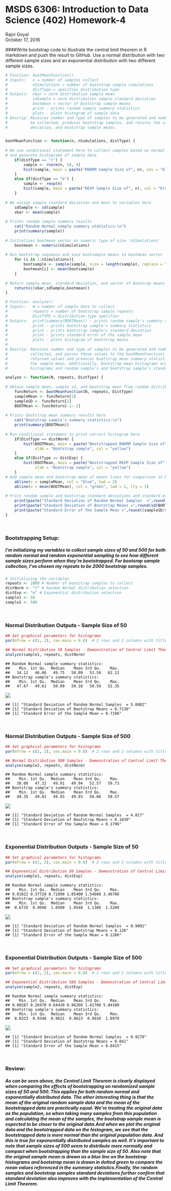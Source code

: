 # MSDS 6306: Introduction to Data Science (402) Homework-4
Rajni Goyal  
October 17, 2016  



####Write bootstrap code to illustrate the central limit theorem in R markdown and push the result to GitHub. Use a normal distribution with two different sample sizes and an exponential distribution with two different sample sizes. 


```r
# Function: bootMeanFunction()
# Inputs:   n = number of samples collect
#           nSimulations = number of bootstrap sample simulations
#           distType = specifies distribution type 
# Outputs:  xbar = norm distribution sample mean
#           sdSample = norm distribution sample standard deviation
#           bootmean = vector of bootstrap sample means
#           print - prints random sample summary statistics
#           plots - plots histogram of sample data
# Descrip: Receives number and type of samples to be generated and number of bootstrap samples to
#          be collected, produces bootstrap samples, and returns the sample mean, sample standard 
#          deviation, and bootstrap sample means.


bootMeanFunction <- function(n, nSimulations, distType) {
    
# We use conditional statement here to collect samples based on normal or exponential distribution
# and generate histograms of sample data
    if(distType == "r") {
        sample <- rnorm(n, 50, 4)
        hist(sample, main = paste("RNORM Sample Size of", n), col = "blue")
    }
    else if(distType == "e") {
        sample <- rexp(n)
        hist(sample, main = paste("REXP Sample Size of", n), col = "blue")
    }
    
# We assign sample standard deviation and mean to variables here
    sdSample <- sd(sample)
    xbar <- mean(sample)
    
# Prints random sample summary results 
    cat("Random Normal sample summary statistics:\n")
    print(summary(sample))
    
# Initializes bootmean vector as numeric type of size 'nSimulations'
    bootmean <- numeric(nSimulations)
    
# Run bootstrap sequence and save bootsample means to bootmean vector
    for (i in 1:nSimulations){
        bootsample <- sample(sample, size = length(sample), replace = TRUE)
        bootmean[i] <- mean(bootsample)
    }
    
# Return sample mean, standard deviation, and vector of bootsrap means here using c vector
    return(c(xbar,sdSample,bootmean))
}
```


```r
# Function: analyze()
# Inputs:   N = number of sample data to collect
#           repeats = number of bootstrap sample repeats
#           DistTYPE = distribution type specifier
# Outputs:  print(summary(BOOTMean)) - prints random sample's summary statistics
#           print - prints bootstrap sample's summary statistics
#           print - prints bootstrap sample's standard deviation
#           print - prints standard error of the sample mean
#           plots - plots histogram of bootstrap means
#
# Descrip: Receives number and type of samples to be generated and number of bootstrap samples to be
#          collected, and passes these values to the bootMeanFunction() function.Processes bootMeanFunction()
#          returned values and produces bootstrap mean summary statistics, and standard error of
#          the sample mean. Additionally, bootstrap mean histograms are plotted for comparison to sample
#          histograms and random sample's and bootstrap sample's standard deviations are displayed.

analyze <- function(N, repeats, DistType) {
    
# Obtain sample mean, sample sd, and bootstrap mean from random distribution
    funcReturn <- bootMeanFunction(N, repeats, DistType)
    sampleMean <- funcReturn[1]
    sampleSD <- funcReturn[2]
    BOOTMean <- funcReturn[-1:-2]
    
# Prints bootstrap mean summary results here
    cat("Bootstrap sample's summary statistics:\n")
    print(summary(BOOTMean))
    
# Run conditional statement to print correct histogram here
    if(DistType == distNorm) {
        hist(BOOTMean, main = paste("Bootstrapped RNORM Sample Size of", N),
             xlab = "Bootstrap sample", col = "yellow")
    }
    else if(DistType == distExp) {
        hist(BOOTMean, main = paste("Bootstrapped REXP Sample Size of", N),
             xlab = "Bootstrap sample", col = "yellow")
    }
# Add sample mean and bootstrap mean of means lines for comparison in bootstrap histogram
    abline(v = sampleMean, col = "blue", lwd = 2)
    abline(v = mean(BOOTMean), col = "green", lwd = 2, lty = 3)
    
# Print random sample and bootstrap standard deviations and standard error
    print(paste("Standard Deviation of Random Normal Samples  =",round(sampleSD,4)))
    print(paste("Standard Deviation of Bootstrap Means =",round(sd(BOOTMean),4)))
    print(paste("Standard Error of the Sample Mean =",round((sampleSD/sqrt(N)),4)))
}
```

<br>

### Bootstrapping Setup:
##### I'm initializing my variables to collect sample sizes of 50 and 500 for both random normal and random exponential sampling to see how different sample sizes perform when they're bootstrapped. For bootsrap sample collection, I've chosen my repeats to be 2000 bootstrap samples.

```r
# Initializing the variables
repeats <- 2000 # Number of bootstrap samples to collect
distNorm <- "r" # Random Normal distribution selection
distExp <- "e" # Exponential distribution selection
sample1 <- 50
sample2 <- 500
```

<br>

### Normal Distribution Outputs - Sample Size of 50

```r
## Set graphical parameters for histograms
par(mfrow = c(1, 2), cex.main = 0.8)  # 2 rows and 2 columns with title text shrink by 20%

## Normal Distribution 50 Samples - Demonstration of Central Limit Theorem
analyze(sample1, repeats, distNorm)
```

```
## Random Normal sample summary statistics:
##    Min. 1st Qu.  Median    Mean 3rd Qu.    Max. 
##   34.12   46.86   49.75   50.09   53.59   62.12 
## Bootstrap sample's summary statistics:
##    Min. 1st Qu.  Median    Mean 3rd Qu.    Max. 
##   47.67   49.61   50.09   50.10   50.59   52.35
```

![](RGoyal_RHomeworkAssignment4_files/figure-html/unnamed-chunk-4-1.png)<!-- -->

```
## [1] "Standard Deviation of Random Normal Samples  = 5.0882"
## [1] "Standard Deviation of Bootstrap Means = 0.7136"
## [1] "Standard Error of the Sample Mean = 0.7196"
```

<br>

### Normal Distribution Outputs - Sample Size of 500

```r
## Set graphical parameters for histograms
par(mfrow = c(1, 2), cex.main = 0.8)  # 2 rows and 2 columns with title text shrink by 20%

## Normal Distribution 500 Samples - Demonstration of Central Limit Theorem
analyze(sample2, repeats, distNorm)
```

```
## Random Normal sample summary statistics:
##    Min. 1st Qu.  Median    Mean 3rd Qu.    Max. 
##   38.08   47.32   49.91   49.94   52.57   59.73 
## Bootstrap sample's summary statistics:
##    Min. 1st Qu.  Median    Mean 3rd Qu.    Max. 
##   49.35   49.81   49.93   49.93   50.06   50.57
```

![](RGoyal_RHomeworkAssignment4_files/figure-html/unnamed-chunk-5-1.png)<!-- -->

```
## [1] "Standard Deviation of Random Normal Samples  = 4.017"
## [1] "Standard Deviation of Bootstrap Means = 0.1839"
## [1] "Standard Error of the Sample Mean = 0.1796"
```

<br>

### Exponential Distribution Outputs - Sample Size of 50

```r
## Set graphical parameters for histograms
par(mfrow = c(1, 2), cex.main = 0.8)  # 2 rows and 2 columns with title text shrink by 20%

## Exponential Distribution 50 Samples - Demonstration of Central Limit Theorem
analyze(sample1, repeats, distExp)
```

```
## Random Normal sample summary statistics:
##    Min. 1st Qu.  Median    Mean 3rd Qu.    Max. 
## 0.01022 0.37720 0.71090 1.05400 1.54600 3.46700 
## Bootstrap sample's summary statistics:
##    Min. 1st Qu.  Median    Mean 3rd Qu.    Max. 
##  0.6735  0.9696  1.0500  1.0540  1.1380  1.5280
```

![](RGoyal_RHomeworkAssignment4_files/figure-html/unnamed-chunk-6-1.png)<!-- -->

```
## [1] "Standard Deviation of Random Normal Samples  = 0.9092"
## [1] "Standard Deviation of Bootstrap Means = 0.126"
## [1] "Standard Error of the Sample Mean = 0.1286"
```

<br>

### Exponential Distribution Outputs - Sample Size of 500

```r
## Set graphical parameters for histograms
par(mfrow = c(1, 2), cex.main = 0.8)  # 2 rows and 2 columns with title text shrink by 20%

## Exponential Distribution 500 Samples - Demonstration of Central Limit Theorem
analyze(sample2, repeats, distExp)
```

```
## Random Normal sample summary statistics:
##    Min. 1st Qu.  Median    Mean 3rd Qu.    Max. 
## 0.00287 0.26970 0.64430 0.96260 1.41700 5.04100 
## Bootstrap sample's summary statistics:
##    Min. 1st Qu.  Median    Mean 3rd Qu.    Max. 
##  0.8323  0.9348  0.9621  0.9623  0.9910  1.0970
```

![](RGoyal_RHomeworkAssignment4_files/figure-html/unnamed-chunk-7-1.png)<!-- -->

```
## [1] "Standard Deviation of Random Normal Samples  = 0.9278"
## [1] "Standard Deviation of Bootstrap Means = 0.041"
## [1] "Standard Error of the Sample Mean = 0.0415"
```

<br>


### Review:
##### As can be seen above, the Central Limit Theorem is clearly displayed when comparing the effects of bootstrapping on randomized sample sizes of 50 and 500. This applies for both random normal and exponentially distributed data. The other interesting thing is that the mean of the original random sample data and the mean of the bootstrapped data are practically equal. We're treating the original data as the population, so when taking many samples from this population and calculating the mean of the samples, the bootstrap sample mean is expected to be closer to the original data.And when we plot the original data and the bootstrapped data on the histogram, we see that the bootstrapped data is more normal than the original population data. And this is true for exponentially distributed samples as well. It's important to note that sample sizes of 500 seem to distribute more normally and compact when bootstrapping than the sample size of 50. Also note that the original sample mean is drawn as a blue line on the bootstrap histograms and bootstrap mean is drawn in dotted green to compare the mean values referenced in the summary statistics.Finally, the random samples and bootstrap samples standard deviations further confirm that standard deviation also improves with the implementation of the Central Limit Theorem. 
